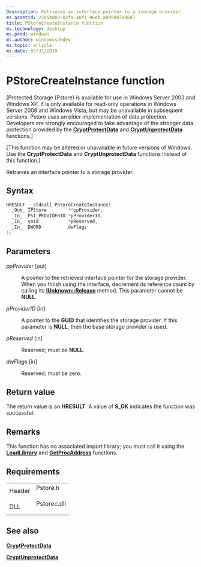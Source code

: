 ```yaml
---
Description: Retrieves an interface pointer to a storage provider.
ms.assetid: 22b5b003-82fa-48f1-96db-a8d6dd70d6d1
title: PStoreCreateInstance function
ms.technology: desktop
ms.prod: windows
ms.author: windowssdkdev
ms.topic: article
ms.date: 05/31/2018
---
```


# PStoreCreateInstance function

\[Protected Storage (Pstore) is available for use in Windows Server 2003 and Windows XP. It is only available for read-only operations in Windows Server 2008 and Windows Vista, but may be unavailable in subsequent versions. Pstore uses an older implementation of data protection. Developers are strongly encouraged to take advantage of the stronger data protection provided by the [**CryptProtectData**](https://msdn.microsoft.com/windows/desktop/765a68fd-f105-49fc-a738-4a8129eb0770) and [**CryptUnprotectData**](https://msdn.microsoft.com/windows/desktop/54eab3b0-d341-47c6-9c32-79328d7a7155) functions.\]

\[This function may be altered or unavailable in future versions of Windows. Use the **CryptProtectData** and **CryptUnprotectData** functions instead of this function.\]

Retrieves an interface pointer to a storage provider.

## Syntax


```C++
HRESULT __stdcall PStoreCreateInstance(
  _Out_ IPStore        **ppProvider,
  _In_  PST_PROVIDERID *pProviderID,
  _In_  void           *pReserved,
  _In_  DWORD          dwFlags
);
```



## Parameters

<dl> <dt>

*ppProvider* \[out\]
</dt> <dd>

A pointer to the retrieved interface pointer for the storage provider. When you finish using the interface, decrement its reference count by calling its [**IUnknown::Release**](https://www.bing.com/search?q=**IUnknown::Release**) method. This parameter cannot be **NULL**.

</dd> <dt>

*pProviderID* \[in\]
</dt> <dd>

A pointer to the **GUID** that identifies the storage provider. If this parameter is **NULL**, then the base storage provider is used.

</dd> <dt>

*pReserved* \[in\]
</dt> <dd>

Reserved; must be **NULL**.

</dd> <dt>

*dwFlags* \[in\]
</dt> <dd>

Reserved; must be zero.

</dd> </dl>

## Return value

The return value is an **HRESULT**. A value of **S\_OK** indicates the function was successful.

## Remarks

This function has no associated import library; you must call it using the [**LoadLibrary**](https://msdn.microsoft.com/windows/desktop/d936b4dd-058c-48e1-834b-b47ef6d8ef65) and [**GetProcAddress**](https://msdn.microsoft.com/windows/desktop/a0d7fc09-f888-4f46-a571-d3719a627597) functions.

## Requirements



|                   |                                                                                        |
|-------------------|----------------------------------------------------------------------------------------|
| Header<br/> | <dl> <dt>Pstore.h</dt> </dl>    |
| DLL<br/>    | <dl> <dt>Pstorec.dll</dt> </dl> |



## See also

<dl> <dt>

[**CryptProtectData**](https://msdn.microsoft.com/windows/desktop/765a68fd-f105-49fc-a738-4a8129eb0770)
</dt> <dt>

[**CryptUnprotectData**](https://msdn.microsoft.com/windows/desktop/54eab3b0-d341-47c6-9c32-79328d7a7155)
</dt> </dl>

 

 




